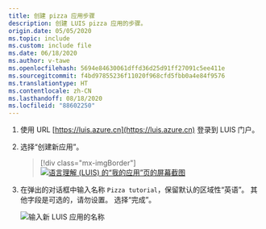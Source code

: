 ```yaml
---
title: 创建 pizza 应用步骤
description: 创建 LUIS pizza 应用的步骤。
origin.date: 05/05/2020
ms.topic: include
ms.custom: include file
ms.date: 06/18/2020
ms.author: v-tawe
ms.openlocfilehash: 5694e84630061dffd36d25d91ff27091c5ee411e
ms.sourcegitcommit: f4bd97855236f11020f968cfd5fbb0a4e84f9576
ms.translationtype: HT
ms.contentlocale: zh-CN
ms.lasthandoff: 08/18/2020
ms.locfileid: "88602250"
---
```

1. 使用 URL [https://luis.azure.cn](https://luis.azure.cn) 登录到 LUIS 门户。 

1. 选择“创建新应用”。

    > [!div class="mx-imgBorder"]
    > [![语言理解 (LUIS) 的“我的应用”页的屏幕截图](../media/create-app-in-portal.png "语言理解 (LUIS) 的“我的应用”页的屏幕截图")](../media/create-app-in-portal.png#lightbox)

1. 在弹出的对话框中输入名称 `Pizza tutorial`，保留默认的区域性“英语”。 其他字段是可选的，请勿设置。 选择“完成”。

    ![输入新 LUIS 应用的名称](../media/create-pizza-tutorial-app-in-portal.png)



